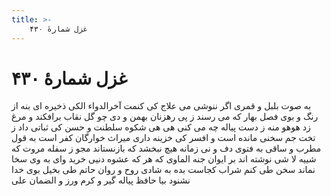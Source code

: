 ```yaml
---
title: >-
    غزل شمارهٔ ۴۳۰
---
```

# غزل شمارهٔ ۴۳۰

به صوت بلبل و قمری اگر ننوشی می
علاج کی کنمت آخرالدواء الکی
ذخیره ای بنه از رنگ و بوی فصل بهار
که می رسند ز پی رهزنان بهمن و دی
چو گل نقاب برافکند و مرغ زد هوهو
منه ز دست پیاله چه می کنی هی هی
شکوه سلطنت و حسن کی ثباتی داد
ز تخت جم سخنی مانده است و افسر کی
خزینه داری میراث خوارگان کفر است
به قول مطرب و ساقی به فتوی دف و نی
زمانه هیچ نبخشد که بازنستاند
مجو ز سفله مروت که شییه لا شی
نوشته اند بر ایوان جنه الماوی
که هر که عشوه دنیی خرید وای به وی
سخا نماند سخن طی کنم شراب کجاست
بده به شادی روح و روان حاتم طی
بخیل بوی خدا نشنود بیا حافظ
پیاله گیر و کرم ورز و الضمان علی
